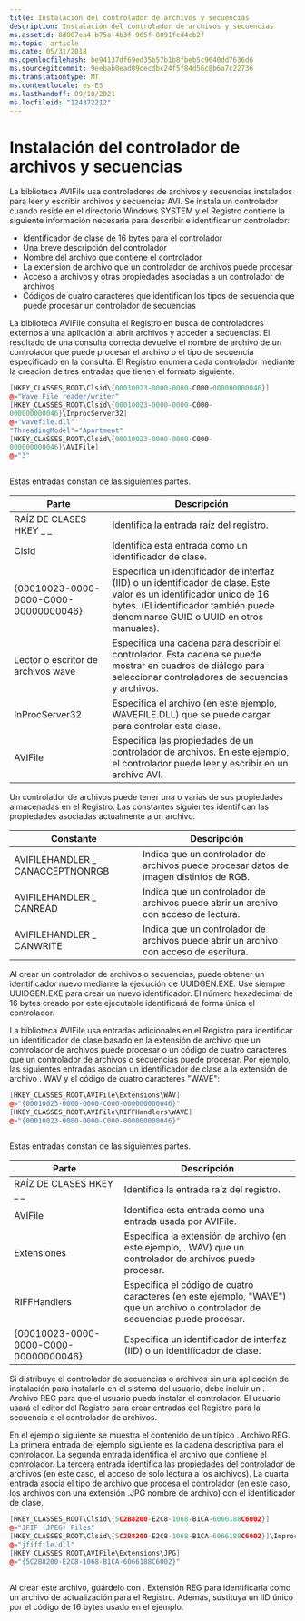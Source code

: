 ```yaml
---
title: Instalación del controlador de archivos y secuencias
description: Instalación del controlador de archivos y secuencias
ms.assetid: 8d007ea4-b75a-4b3f-965f-8091fcd4cb2f
ms.topic: article
ms.date: 05/31/2018
ms.openlocfilehash: be94137df69ed35b57b1b8fbeb5c9640dd7636d6
ms.sourcegitcommit: 9eebab0ead09cecdbc24f5f84d56c8b6a7c22736
ms.translationtype: MT
ms.contentlocale: es-ES
ms.lasthandoff: 09/10/2021
ms.locfileid: "124372212"
---
```

# <a name="file-and-stream-handler-installation"></a>Instalación del controlador de archivos y secuencias

La biblioteca AVIFile usa controladores de archivos y secuencias instalados para leer y escribir archivos y secuencias AVI. Se instala un controlador cuando reside en el directorio Windows SYSTEM y el Registro contiene la siguiente información necesaria para describir e identificar un controlador:

-   Identificador de clase de 16 bytes para el controlador
-   Una breve descripción del controlador
-   Nombre del archivo que contiene el controlador
-   La extensión de archivo que un controlador de archivos puede procesar
-   Acceso a archivos y otras propiedades asociadas a un controlador de archivos
-   Códigos de cuatro caracteres que identifican los tipos de secuencia que puede procesar un controlador de secuencias

La biblioteca AVIFile consulta el Registro en busca de controladores externos a una aplicación al abrir archivos y acceder a secuencias. El resultado de una consulta correcta devuelve el nombre de archivo de un controlador que puede procesar el archivo o el tipo de secuencia especificado en la consulta. El Registro enumera cada controlador mediante la creación de tres entradas que tienen el formato siguiente:


```C++
[HKEY_CLASSES_ROOT\Clsid\{00010023-0000-0000-C000-000000000046}] 
@="Wave File reader/writer" 
[HKEY_CLASSES_ROOT\Clsid\{00010023-0000-0000-C000- 
000000000046}\InprocServer32] 
@="wavefile.dll" 
"ThreadingModel"="Apartment" 
[HKEY_CLASSES_ROOT\Clsid\{00010023-0000-0000-C000- 
000000000046}\AVIFile] 
@="3" 
 
```



Estas entradas constan de las siguientes partes.



| Parte                                   | Descripción                                                                                                                                                                              |
|----------------------------------------|------------------------------------------------------------------------------------------------------------------------------------------------------------------------------------------|
| RAÍZ DE CLASES HKEY \_ \_                    | Identifica la entrada raíz del registro.                                                                                                                                               |
| Clsid                                  | Identifica esta entrada como un identificador de clase.                                                                                                                                             |
| {00010023-0000-0000-C000-00000000046} | Especifica un identificador de interfaz (IID) o un identificador de clase. Este valor es un identificador único de 16 bytes. (El identificador también puede denominarse GUID o UUID en otros manuales). |
| Lector o escritor de archivos wave                | Especifica una cadena para describir el controlador. Esta cadena se puede mostrar en cuadros de diálogo para seleccionar controladores de secuencias y archivos.                                                         |
| InProcServer32                         | Especifica el archivo (en este ejemplo, WAVEFILE.DLL) que se puede cargar para controlar esta clase.                                                                                              |
| AVIFile                                | Especifica las propiedades de un controlador de archivos. En este ejemplo, el controlador puede leer y escribir en un archivo AVI.                                                                              |



 

Un controlador de archivos puede tener una o varias de sus propiedades almacenadas en el Registro. Las constantes siguientes identifican las propiedades asociadas actualmente a un archivo.



| Constante                        | Descripción                                                          |
|---------------------------------|----------------------------------------------------------------------|
| AVIFILEHANDLER \_ CANACCEPTNONRGB | Indica que un controlador de archivos puede procesar datos de imagen distintos de RGB. |
| AVIFILEHANDLER \_ CANREAD         | Indica que un controlador de archivos puede abrir un archivo con acceso de lectura.      |
| AVIFILEHANDLER \_ CANWRITE        | Indica que un controlador de archivos puede abrir un archivo con acceso de escritura.     |



 

Al crear un controlador de archivos o secuencias, puede obtener un identificador nuevo mediante la ejecución de UUIDGEN.EXE. Use siempre UUIDGEN.EXE para crear un nuevo identificador. El número hexadecimal de 16 bytes creado por este ejecutable identificará de forma única el controlador.

La biblioteca AVIFile usa entradas adicionales en el Registro para identificar un identificador de clase basado en la extensión de archivo que un controlador de archivos puede procesar o un código de cuatro caracteres que un controlador de archivos o secuencias puede procesar. Por ejemplo, las siguientes entradas asocian un identificador de clase a la extensión de archivo . WAV y el código de cuatro caracteres "WAVE":


```C++
[HKEY_CLASSES_ROOT\AVIFile\Extensions\WAV] 
@="{00010023-0000-0000-C000-000000000046}" 
[HKEY_CLASSES_ROOT\AVIFile\RIFFHandlers\WAVE] 
@="{00010023-0000-0000-C000-000000000046}" 
 
```



Estas entradas constan de las siguientes partes.



| Parte                                   | Descripción                                                                                       |
|----------------------------------------|---------------------------------------------------------------------------------------------------|
| RAÍZ DE CLASES HKEY \_ \_                    | Identifica la entrada raíz del registro.                                                        |
| AVIFile                                | Identifica esta entrada como una entrada usada por AVIFile.                                                |
| Extensiones                             | Especifica la extensión de archivo (en este ejemplo, . WAV) que un controlador de archivos puede procesar.             |
| RIFFHandlers                           | Especifica el código de cuatro caracteres (en este ejemplo, "WAVE") que un archivo o controlador de secuencias puede procesar. |
| {00010023-0000-0000-C000-00000000046} | Especifica un identificador de interfaz (IID) o un identificador de clase.                                      |



 

Si distribuye el controlador de secuencias o archivos sin una aplicación de instalación para instalarlo en el sistema del usuario, debe incluir un . Archivo REG para que el usuario pueda instalar el controlador. El usuario usará el editor del Registro para crear entradas del Registro para la secuencia o el controlador de archivos.

En el ejemplo siguiente se muestra el contenido de un típico . Archivo REG. La primera entrada del ejemplo siguiente es la cadena descriptiva para el controlador. La segunda entrada identifica el archivo que contiene el controlador. La tercera entrada identifica las propiedades del controlador de archivos (en este caso, el acceso de solo lectura a los archivos). La cuarta entrada asocia el tipo de archivo que procesa el controlador (en este caso, los archivos con una extensión .JPG nombre de archivo) con el identificador de clase.


```C++
[HKEY_CLASSES_ROOT\Clsid\{5C2B8200-E2C8-1068-B1CA-6066188C6002}] 
@="JFIF (JPEG) Files" 
[HKEY_CLASSES_ROOT\Clsid\{5C2B8200-E2C8-1068-B1CA-6066188C6002}]\InprocServer32] 
@="jfiffile.dll" 
[HKEY_CLASSES_ROOT\AVIFile\Extensions\JPG] 
@="{5C2B8200-E2C8-1068-B1CA-6066188C6002}" 
 
```



Al crear este archivo, guárdelo con . Extensión REG para identificarla como un archivo de actualización para el Registro. Además, sustituya un IID único por el código de 16 bytes usado en el ejemplo.

 

 




